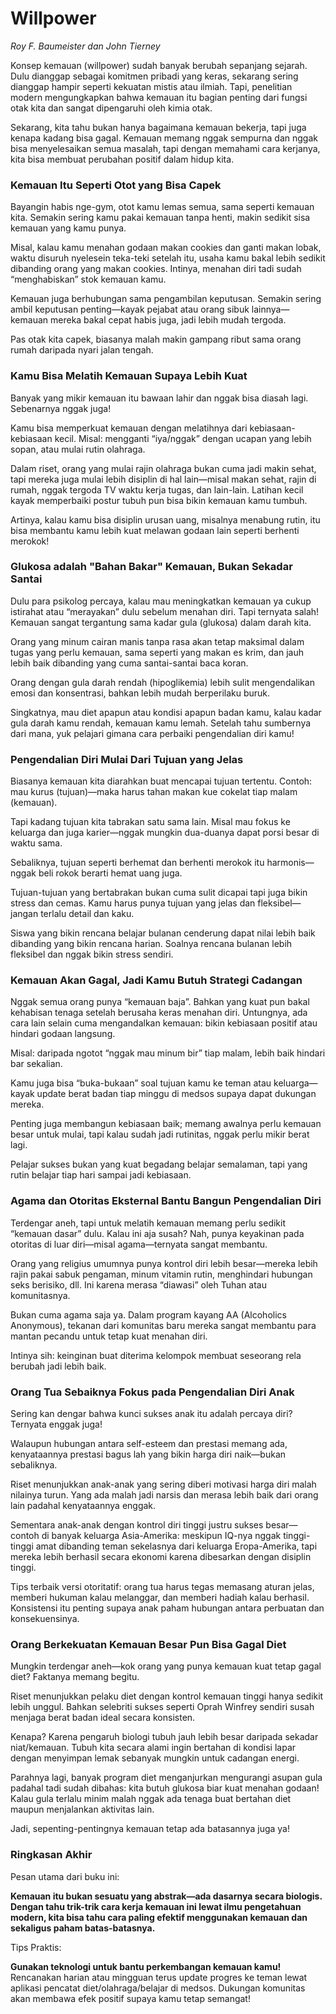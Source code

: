 # Willpower  
*Roy F. Baumeister dan John Tierney*

Konsep kemauan (willpower) sudah banyak berubah sepanjang sejarah. Dulu dianggap sebagai komitmen pribadi yang keras, sekarang sering dianggap hampir seperti kekuatan mistis atau ilmiah. Tapi, penelitian modern mengungkapkan bahwa kemauan itu bagian penting dari fungsi otak kita dan sangat dipengaruhi oleh kimia otak.

Sekarang, kita tahu bukan hanya bagaimana kemauan bekerja, tapi juga kenapa kadang bisa gagal. Kemauan memang nggak sempurna dan nggak bisa menyelesaikan semua masalah, tapi dengan memahami cara kerjanya, kita bisa membuat perubahan positif dalam hidup kita.

### Kemauan Itu Seperti Otot yang Bisa Capek  
Bayangin habis nge-gym, otot kamu lemas semua, sama seperti kemauan kita. Semakin sering kamu pakai kemauan tanpa henti, makin sedikit sisa kemauan yang kamu punya.

Misal, kalau kamu menahan godaan makan cookies dan ganti makan lobak, waktu disuruh nyelesein teka-teki setelah itu, usaha kamu bakal lebih sedikit dibanding orang yang makan cookies. Intinya, menahan diri tadi sudah “menghabiskan” stok kemauan kamu.

Kemauan juga berhubungan sama pengambilan keputusan. Semakin sering ambil keputusan penting—kayak pejabat atau orang sibuk lainnya—kemauan mereka bakal cepat habis juga, jadi lebih mudah tergoda.

Pas otak kita capek, biasanya malah makin gampang ribut sama orang rumah daripada nyari jalan tengah.

### Kamu Bisa Melatih Kemauan Supaya Lebih Kuat  
Banyak yang mikir kemauan itu bawaan lahir dan nggak bisa diasah lagi. Sebenarnya nggak juga!

Kamu bisa memperkuat kemauan dengan melatihnya dari kebiasaan-kebiasaan kecil. Misal: mengganti “iya/nggak” dengan ucapan yang lebih sopan, atau mulai rutin olahraga.

Dalam riset, orang yang mulai rajin olahraga bukan cuma jadi makin sehat, tapi mereka juga mulai lebih disiplin di hal lain—misal makan sehat, rajin di rumah, nggak tergoda TV waktu kerja tugas, dan lain-lain. Latihan kecil kayak memperbaiki postur tubuh pun bisa bikin kemauan kamu tumbuh.

Artinya, kalau kamu bisa disiplin urusan uang, misalnya menabung rutin, itu bisa membantu kamu lebih kuat melawan godaan lain seperti berhenti merokok!

### Glukosa adalah "Bahan Bakar" Kemauan, Bukan Sekadar Santai  
Dulu para psikolog percaya, kalau mau meningkatkan kemauan ya cukup istirahat atau “merayakan” dulu sebelum menahan diri. Tapi ternyata salah! Kemauan sangat tergantung sama kadar gula (glukosa) dalam darah kita.

Orang yang minum cairan manis tanpa rasa akan tetap maksimal dalam tugas yang perlu kemauan, sama seperti yang makan es krim, dan jauh lebih baik dibanding yang cuma santai-santai baca koran.

Orang dengan gula darah rendah (hipoglikemia) lebih sulit mengendalikan emosi dan konsentrasi, bahkan lebih mudah berperilaku buruk.

Singkatnya, mau diet apapun atau kondisi apapun badan kamu, kalau kadar gula darah kamu rendah, kemauan kamu lemah. Setelah tahu sumbernya dari mana, yuk pelajari gimana cara perbaiki pengendalian diri kamu!

### Pengendalian Diri Mulai Dari Tujuan yang Jelas  
Biasanya kemauan kita diarahkan buat mencapai tujuan tertentu. Contoh: mau kurus (tujuan)—maka harus tahan makan kue cokelat tiap malam (kemauan).

Tapi kadang tujuan kita tabrakan satu sama lain. Misal mau fokus ke keluarga dan juga karier—nggak mungkin dua-duanya dapat porsi besar di waktu sama.

Sebaliknya, tujuan seperti berhemat dan berhenti merokok itu harmonis—nggak beli rokok berarti hemat uang juga.

Tujuan-tujuan yang bertabrakan bukan cuma sulit dicapai tapi juga bikin stress dan cemas. Kamu harus punya tujuan yang jelas dan fleksibel—jangan terlalu detail dan kaku.

Siswa yang bikin rencana belajar bulanan cenderung dapat nilai lebih baik dibanding yang bikin rencana harian. Soalnya rencana bulanan lebih fleksibel dan nggak bikin stress sendiri.

### Kemauan Akan Gagal, Jadi Kamu Butuh Strategi Cadangan  
Nggak semua orang punya “kemauan baja”. Bahkan yang kuat pun bakal kehabisan tenaga setelah berusaha keras menahan diri. Untungnya, ada cara lain selain cuma mengandalkan kemauan: bikin kebiasaan positif atau hindari godaan langsung.

Misal: daripada ngotot “nggak mau minum bir” tiap malam, lebih baik hindari bar sekalian.

Kamu juga bisa “buka-bukaan” soal tujuan kamu ke teman atau keluarga—kayak update berat badan tiap minggu di medsos supaya dapat dukungan mereka.

Penting juga membangun kebiasaan baik; memang awalnya perlu kemauan besar untuk mulai, tapi kalau sudah jadi rutinitas, nggak perlu mikir berat lagi.

Pelajar sukses bukan yang kuat begadang belajar semalaman, tapi yang rutin belajar tiap hari sampai jadi kebiasaan.

### Agama dan Otoritas Eksternal Bantu Bangun Pengendalian Diri  
Terdengar aneh, tapi untuk melatih kemauan memang perlu sedikit “kemauan dasar” dulu. Kalau ini aja susah? Nah, punya keyakinan pada otoritas di luar diri—misal agama—ternyata sangat membantu.

Orang yang religius umumnya punya kontrol diri lebih besar—mereka lebih rajin pakai sabuk pengaman, minum vitamin rutin, menghindari hubungan seks berisiko, dll. Ini karena merasa “diawasi” oleh Tuhan atau komunitasnya.

Bukan cuma agama saja ya. Dalam program kayang AA (Alcoholics Anonymous), tekanan dari komunitas baru mereka sangat membantu para mantan pecandu untuk tetap kuat menahan diri.

Intinya sih: keinginan buat diterima kelompok membuat seseorang rela berubah jadi lebih baik.

### Orang Tua Sebaiknya Fokus pada Pengendalian Diri Anak  
Sering kan dengar bahwa kunci sukses anak itu adalah percaya diri? Ternyata enggak juga!

Walaupun hubungan antara self-esteem dan prestasi memang ada, kenyataannya prestasi bagus lah yang bikin harga diri naik—bukan sebaliknya.

Riset menunjukkan anak-anak yang sering diberi motivasi harga diri malah nilainya turun. Yang ada malah jadi narsis dan merasa lebih baik dari orang lain padahal kenyataannya enggak.

Sementara anak-anak dengan kontrol diri tinggi justru sukses besar—contoh di banyak keluarga Asia-Amerika: meskipun IQ-nya nggak tinggi-tinggi amat dibanding teman sekelasnya dari keluarga Eropa-Amerika, tapi mereka lebih berhasil secara ekonomi karena dibesarkan dengan disiplin tinggi.

Tips terbaik versi otoritatif: orang tua harus tegas memasang aturan jelas, memberi hukuman kalau melanggar, dan memberi hadiah kalau berhasil. Konsistensi itu penting supaya anak paham hubungan antara perbuatan dan konsekuensinya.

### Orang Berkekuatan Kemauan Besar Pun Bisa Gagal Diet  
Mungkin terdengar aneh—kok orang yang punya kemauan kuat tetap gagal diet? Faktanya memang begitu.

Riset menunjukkan pelaku diet dengan kontrol kemauan tinggi hanya sedikit lebih unggul. Bahkan selebriti sukses seperti Oprah Winfrey sendiri susah menjaga berat badan ideal secara konsisten.

Kenapa? Karena pengaruh biologi tubuh jauh lebih besar daripada sekadar niat/kemauan. Tubuh kita secara alami ingin bertahan di kondisi lapar dengan menyimpan lemak sebanyak mungkin untuk cadangan energi.

Parahnya lagi, banyak program diet menganjurkan mengurangi asupan gula padahal tadi sudah dibahas: kita butuh glukosa biar kuat menahan godaan! Kalau gula terlalu minim malah nggak ada tenaga buat bertahan diet maupun menjalankan aktivitas lain.

Jadi, sepenting-pentingnya kemauan tetap ada batasannya juga ya!

### Ringkasan Akhir  
Pesan utama dari buku ini:

**Kemauan itu bukan sesuatu yang abstrak—ada dasarnya secara biologis. Dengan tahu trik-trik cara kerja kemauan ini lewat ilmu pengetahuan modern, kita bisa tahu cara paling efektif menggunakan kemauan dan sekaligus paham batas-batasnya.**

Tips Praktis:

**Gunakan teknologi untuk bantu perkembangan kemauan kamu!**  
Rencanakan harian atau mingguan terus update progres ke teman lewat aplikasi pencatat diet/olahraga/belajar di medsos. Dukungan komunitas akan membawa efek positif supaya kamu tetap semangat!